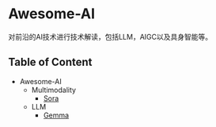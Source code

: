 # Awesome-AI
对前沿的AI技术进行技术解读，包括LLM，AIGC以及具身智能等。

## Table of Content
- Awesome-AI
  - Multimodality
    - [Sora](Awesome-AI/Multimodality/Sora/Readme.md)
  - LLM
    - [Gemma](Awesome-AI/LLM/Gemma/Readme.md)
